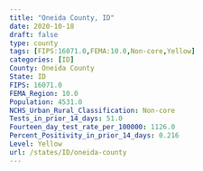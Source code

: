 ```yaml
---
title: "Oneida County, ID"
date: 2020-10-18
draft: false
type: county
tags: [FIPS:16071.0,FEMA:10.0,Non-core,Yellow]
categories: [ID]
County: Oneida County
State: ID
FIPS: 16071.0
FEMA_Region: 10.0
Population: 4531.0
NCHS_Urban_Rural_Classification: Non-core
Tests_in_prior_14_days: 51.0
Fourteen_day_test_rate_per_100000: 1126.0
Percent_Positivity_in_prior_14_days: 0.216
Level: Yellow
url: /states/ID/oneida-county
---
```




